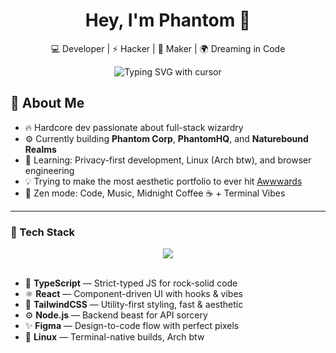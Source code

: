 <h1 align="center">Hey, I'm Phantom 👋</h1>

<p align="center">
  💻 Developer | ⚡ Hacker | 🧠 Maker | 🌍 Dreaming in Code
</p>

<p align="center">
  <img src="https://readme-typing-svg.demolab.com?font=Fira+Code&size=22&pause=1000&color=00F5FF&center=true&vCenter=true&width=440&lines=I+build+real-world+apps+%F0%9F%9A%80;Crafting+the+best+portfolio+ever+%F0%9F%94%A5;Privacy+first.+Design+obsessed.;Code+driven.+Always+shipping+%F0%9F%9A%80&repeat=false&duration=4000" alt="Typing SVG with cursor" />
</p>


## 🧠 About Me

- 🔥 Hardcore dev passionate about full-stack wizardry
- ⚙️ Currently building **Phantom Corp**, **PhantomHQ**, and **Naturebound Realms**
- 🌱 Learning: Privacy-first development, Linux (Arch btw), and browser engineering
- 💡 Trying to make the most aesthetic portfolio to ever hit [Awwwards](https://www.awwwards.com/)
- 🧘 Zen mode: Code, Music, Midnight Coffee ☕ + Terminal Vibes

---

 ### 🧬 Tech Stack

<div align="center">
  <img src="https://skillicons.dev/icons?i=ts,react,tailwind,nodejs,figma,linux" />
</div>

<br>

- 💙 **TypeScript** — Strict-typed JS for rock-solid code  
- ⚛️ **React** — Component-driven UI with hooks & vibes  
- 🎨 **TailwindCSS** — Utility-first styling, fast & aesthetic  
- ⚙️ **Node.js** — Backend beast for API sorcery  
- ✨ **Figma** — Design-to-code flow with perfect pixels  
- 🐧 **Linux** — Terminal-native builds, Arch btw